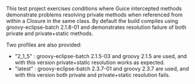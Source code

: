 This test project exercises conditions where Guice intercepted methods demonstrate problems resolving private methods when referenced from within a Closure in the same class.
By default the build compiles using groovy-eclipse-batch 2.1.8-01 and demonstrates resolution failure of both private and private+static methods.

Two profiles are also provided:
- "2_1_5" : groovy-eclipse-batch 2.1.5-03 and groovy 2.1.5 are used, and with this version private+static resolution works as expected.
- "latest" : groovy-eclipse-batch 2.3.7-01 and groovy 2.3.7 are used, and with this version both private and private+static resolution fails.
